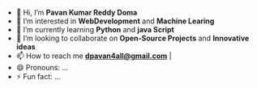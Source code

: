 - 👋 Hi, I’m **Pavan Kumar Reddy Doma**
- 👀 I’m interested in **WebDevelopment** and **Machine Learing**
- 🌱 I’m currently learning **Python** and **java Script**
- 💞️ I’m looking to collaborate on **Open-Source Projects** and **Innovative ideas**
- 📫 How to reach me **dpavan4all@gmail.com**  | 
- 😄 Pronouns: ...
- ⚡ Fun fact: ...

<!---
pavan802/pavan802 is a ✨ special ✨ repository because its `README.md` (this file) appears on your GitHub profile.
You can click the Preview link to take a look at your changes.
--->
